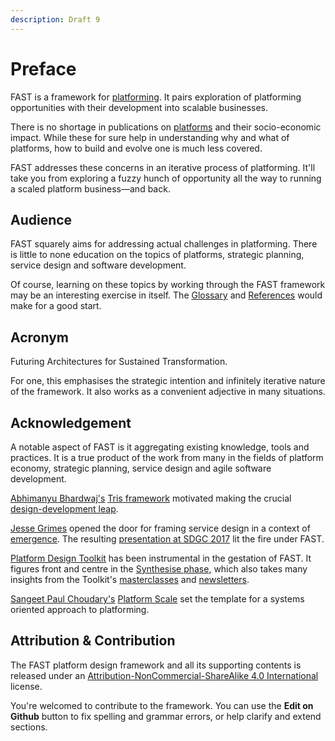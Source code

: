```yaml
---
description: Draft 9
---
```


# Preface

FAST is a framework for [platforming](appendix/glossary.md#platforming). It pairs exploration of platforming opportunities with their development into scalable businesses.

There is no shortage in publications on [platforms](appendix/glossary.md#platform) and their socio-economic impact. While these for sure help in understanding why and what of platforms, how to build and evolve one is much less covered.

FAST addresses these concerns in an iterative process of platforming. It'll take you from exploring a fuzzy hunch of opportunity all the way to running a scaled platform business—and back.

## Audience

FAST squarely aims for addressing actual challenges in platforming. There is little to none education on the topics of platforms, strategic planning, service design and software development.

Of course, learning on these topics by working through the FAST framework may be an interesting exercise in itself. The [Glossary](appendix/glossary.md) and [References](appendix/references.md) would make for a good start.

## Acronym

Futuring Architectures for Sustained Transformation.

For one, this emphasises the strategic intention and infinitely iterative nature of the framework. It also works as a convenient adjective in many situations.

## Acknowledgement

A notable aspect of FAST is it aggregating existing knowledge, tools and practices. It is a true product of the work from many in the fields of platform economy, strategic planning, service design and agile software development. 

[Abhimanyu Bhardwaj's](https://www.linkedin.com/in/bhardwajabhimanyu/) [Tris framework](https://www.linkedin.com/pulse/how-i-plan-save-design-thinking-abhimanyu-bhardwaj/) motivated making the crucial [design-development leap](design-process/phases.md).

[Jesse Grimes](https://www.linkedin.com/in/jessegrimes/) opened the door for framing service design in a context of [emergence](https://design.platforminteraction.com/appendix/glossary/e). The resulting [presentation at SDGC 2017](https://speakerdeck.com/absynthmind/platform-ecosystems-designing-for-potential-sdgc-2017) lit the fire under FAST.

[Platform Design Toolkit](https://platformdesigntoolkit.com/) has been instrumental in the gestation of FAST. It figures front and centre in the [Synthesise phase](design-phases/synthesise/), which also takes many insights from the Toolkit's [masterclasses](https://platformdesigntoolkit.com/public-masterclass/) and [newsletters](https://us11.campaign-archive.com/home/?u=e272a9d50c52efb331777c60a&id=b0460ae881).

[Sangeet Paul Choudary's](https://www.linkedin.com/in/sangeetpaul/) [Platform Scale](https://www.amazon.com/Platform-Scale-emerging-business-investment-ebook/dp/B015FAOKJ6) set the template for a systems oriented approach to platforming.

## Attribution & Contribution

The FAST platform design framework and all its supporting contents is released under an [Attribution-NonCommercial-ShareAlike 4.0 International](https://creativecommons.org/licenses/by-nc-sa/4.0/) license.

You're welcomed to contribute to the framework. You can use the **Edit on Github** button to fix spelling and grammar errors, or help clarify and extend sections.

